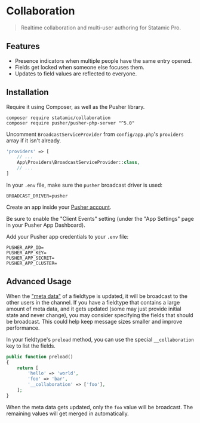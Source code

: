 <!-- statamic:hide -->
# Collaboration

> Realtime collaboration and multi-user authoring for Statamic Pro.
<!-- /statamic:hide -->

## Features

- Presence indicators when multiple people have the same entry opened.
- Fields get locked when someone else focuses them.
- Updates to field values are reflected to everyone.

## Installation

Require it using Composer, as well as the Pusher library.

```
composer require statamic/collaboration
composer require pusher/pusher-php-server "^5.0"
```

Uncomment `BroadcastServiceProvider` from `config/app.php`'s `providers` array if it isn't already.

``` php
'providers' => [
    // ...
    App\Providers\BroadcastServiceProvider::class,
    // ...
]
```

In your `.env` file, make sure the `pusher` broadcast driver is used:

```
BROADCAST_DRIVER=pusher
```

Create an app inside your [Pusher account](https://pusher.com). 

Be sure to enable the "Client Events" setting (under the "App Settings" page in your Pusher App Dashboard).

Add your Pusher app credentials to your `.env` file:

```
PUSHER_APP_ID=
PUSHER_APP_KEY=
PUSHER_APP_SECRET=
PUSHER_APP_CLUSTER=
```

## Advanced Usage

When the ["meta data"](https://statamic.dev/extending/fieldtypes#meta-data) of a fieldtype is updated, it will be broadcast to the other users in the channel. If you have a fieldtype that contains a large amount of meta data, and it gets updated (some may just provide initial state and never change), you may consider specifying the fields that should be broadcast. This could help keep message sizes smaller and improve performance.

In your fieldtype's `preload` method, you can use the special `__collaboration` key to list the fields.

``` php
public function preload()
{
    return [
        'hello' => 'world',
        'foo' => 'bar',
        '__collaboration' => ['foo'],
    ];
}
```

When the meta data gets updated, only the `foo` value will be broadcast. The remaining values will get merged in automatically.
